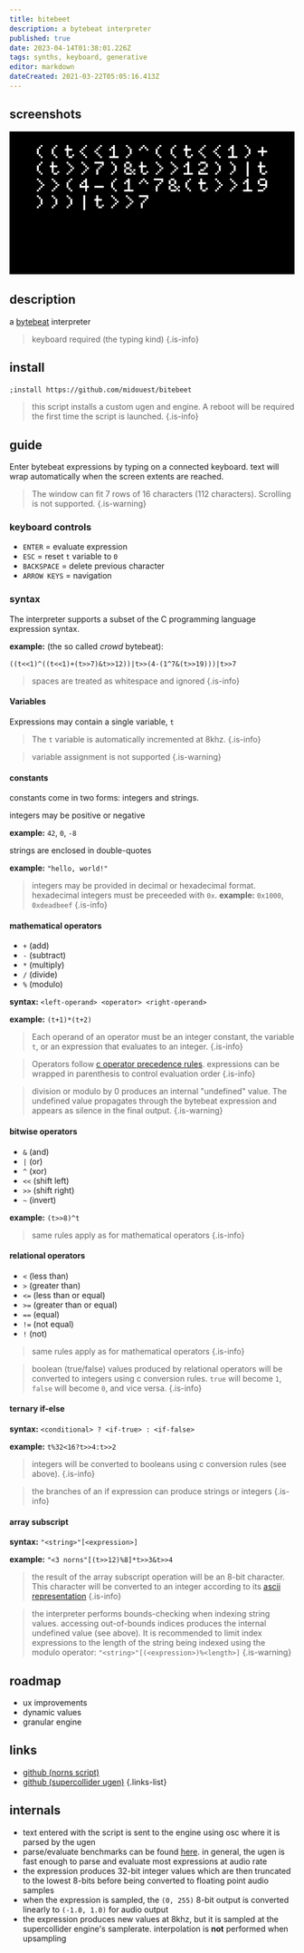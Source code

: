 ```yaml
---
title: bitebeet
description: a bytebeat interpreter
published: true
date: 2023-04-14T01:38:01.226Z
tags: synths, keyboard, generative
editor: markdown
dateCreated: 2021-03-22T05:05:16.413Z
---
```


## screenshots

![bitebeet.png](/community/midouest/bitebeet.png)

## description

a [bytebeat](http://canonical.org/~kragen/bytebeat/) interpreter

> keyboard required (the typing kind)
{.is-info}

## install

`;install https://github.com/midouest/bitebeet`

> this script installs a custom ugen and engine. A reboot will be required the first time the script is launched.
{.is-info}

## guide

Enter bytebeat expressions by typing on a connected keyboard. text will wrap automatically when the screen extents are reached.

>  The window can fit 7 rows of 16 characters (112 characters). Scrolling is not supported.
{.is-warning}

### keyboard controls

- `ENTER` = evaluate expression
- `ESC` = reset `t` variable to `0`
- `BACKSPACE` = delete previous character
- `ARROW KEYS` = navigation

### syntax

The interpreter supports a subset of the C programming language expression syntax.

**example:** (the so called *crowd* bytebeat):
```
((t<<1)^((t<<1)+(t>>7)&t>>12))|t>>(4-(1^7&(t>>19)))|t>>7
```

> spaces are treated as whitespace and ignored
{.is-info}

#### Variables

Expressions may contain a single variable, `t`

> The `t` variable is automatically incremented at 8khz.
{.is-info}

> variable assignment is not supported
{.is-warning}

#### constants

constants come in two forms: integers and strings.

integers may be positive or negative

**example:** `42`, `0`, `-8`

strings are enclosed in double-quotes

**example:** `"hello, world!"`

> integers may be provided in decimal or hexadecimal format. hexadecimal integers must be preceeded with `0x`.
**example:** `0x1000`, `0xdeadbeef`
{.is-info}

#### mathematical operators

- `+` (add)
- `-` (subtract)
- `*` (multiply)
- `/` (divide)
- `%` (modulo)

**syntax:** `<left-operand> <operator> <right-operand>`

**example:** `(t+1)*(t+2)`

> Each operand of an operator must be an integer constant, the variable `t`, or an expression that evaluates to an integer.
{.is-info}

> Operators follow [c operator precedence rules](https://en.cppreference.com/w/c/language/operator_precedence). expressions can be wrapped in parenthesis to control evaluation order
{.is-info}

> division or modulo by 0 produces an internal "undefined" value. The undefined value propagates through the bytebeat expression and appears as silence in the final output.
{.is-warning}

#### bitwise operators

- `&` (and)
- `|` (or)
- `^` (xor)
- `<<` (shift left)
- `>>` (shift right)
- `~` (invert)

**example:** `(t>>8)^t`

> same rules apply as for mathematical operators
{.is-info}

#### relational operators

- `<` (less than)
- `>` (greater than)
- `<=` (less than or equal)
- `>=` (greater than or equal)
- `==` (equal)
- `!=` (not equal)
- `!` (not)

> same rules apply as for mathematical operators
{.is-info}

> boolean (true/false) values produced by relational operators will be converted to integers using c conversion rules. `true` will become `1`, `false` will become `0`, and vice versa.
{.is-info}

#### ternary if-else

**syntax:** `<conditional> ? <if-true> : <if-false>`

**example:** `t%32<16?t>>4:t>>2`

> integers will be converted to booleans using c conversion rules (see above).
{.is-info}

> the branches of an if expression can produce strings or integers
{.is-info}

#### array subscript

**syntax:** `"<string>"[<expression>]`

**example:** `"<3 norns"[(t>>12)%8]*t>>3&t>>4`

> the result of the array subscript operation will be an 8-bit character. This character will be converted to an integer according to its [ascii representation](http://www.asciitable.com)
{.is-info}

> the interpreter performs bounds-checking when indexing string values. accessing out-of-bounds indices produces the internal undefined value (see above). It is recommended to limit index expressions to the length of the string being indexed using the modulo operator: `"<string>"[(<expression>)%<length>]`
{.is-warning}

## roadmap

- ux improvements
- dynamic values
- granular engine

## links

- [github (norns script)](https://github.com/midouest/bitebeet)
- [github (supercollider ugen)](https://github.com/midouest/bytebeat)
{.links-list}

## internals

- text entered with the script is sent to the engine using osc where it is parsed by the ugen
- parse/evaluate benchmarks can be found [here](https://github.com/midouest/bytebeat/blob/master/README.md#benchmarks). in general, the ugen is fast enough to parse and evaluate most expressions at audio rate
- the expression produces 32-bit integer values which are then truncated to the lowest 8-bits before being converted to floating point audio samples
- when the expression is sampled, the `(0, 255)` 8-bit output is converted linearly to `(-1.0, 1.0)` for audio output
- the expression produces new values at 8khz, but it is sampled at the supercollider engine's samplerate. interpolation is **not** performed when upsampling
